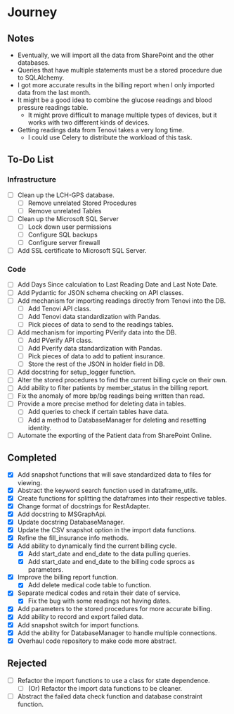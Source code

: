 # Journey

## Notes

- Eventually, we will import all the data from SharePoint and the other databases.
- Queries that have multiple statements must be a stored procedure due to SQLAlchemy.
- I got more accurate results in the billing report when I only imported data from the last month.
- It might be a good idea to combine the glucose readings and blood pressure readings table.
  - It might prove difficult to manage multiple types of devices, but it works with two different kinds of devices.
- Getting readings data from Tenovi takes a very long time.
  - I could use Celery to distribute the workload of this task.

## To-Do List

### Infrastructure

- [ ] Clean up the LCH-GPS database.
  - [ ] Remove unrelated Stored Procedures
  - [ ] Remove unrelated Tables
- [ ] Clean up the Microsoft SQL Server
  - [ ] Lock down user permissions
  - [ ] Configure SQL backups
  - [ ] Configure server firewall
- [ ] Add SSL certificate to Microsoft SQL Server.

### Code

- [ ] Add Days Since calculation to Last Reading Date and Last Note Date.
- [ ] Add Pydantic for JSON schema checking on API classes.
- [ ] Add mechanism for importing readings directly from Tenovi into the DB.
  - [ ] Add Tenovi API class.
  - [ ] Add Tenovi data standardization with Pandas.
  - [ ] Pick pieces of data to send to the readings tables.
- [ ] Add mechanism for importing PVerify data into the DB.
  - [ ] Add PVerify API class.
  - [ ] Add Pverify data standardization with Pandas.
  - [ ] Pick pieces of data to add to patient insurance.
  - [ ] Store the rest of the JSON in holder field in DB.
- [ ] Add docstring for setup_logger function.
- [ ] Alter the stored procedures to find the current billing cycle on their own.
- [ ] Add ability to filter patients by member_status in the billing report.
- [ ] Fix the anomaly of more bp/bg readings being written than read.
- [ ] Provide a more precise method for deleting data in tables.
  - [ ] Add queries to check if certain tables have data.
  - [ ] Add a method to DatabaseManager for deleting and resetting identity.
- [ ] Automate the exporting of the Patient data from SharePoint Online.

## Completed

- [x] Add snapshot functions that will save standardized data to files for viewing.
- [x] Abstract the keyword search function used in dataframe_utils.
- [x] Create functions for splitting the dataframes into their respective tables.
- [x] Change format of docstrings for RestAdapter.
- [x] Add docstring to MSGraphApi.
- [x] Update docstring DatabaseManager.
- [x] Update the CSV snapshot option in the import data functions.
- [x] Refine the fill_insurance info methods.
- [x] Add ability to dynamically find the current billing cycle.
  - [x] Add start_date and end_date to the data pulling queries.
  - [x] Add start_date and end_date to the billing code sprocs as parameters.
- [x] Improve the billing report function.
  - [x] Add delete medical code table to function.
- [x] Separate medical codes and retain their date of service.
  - [x] Fix the bug with some readings not having dates.
- [x] Add parameters to the stored procedures for more accurate billing.
- [x] Add ability to record and export failed data.
- [x] Add snapshot switch for import functions.
- [x] Add the ability for DatabaseManager to handle multiple connections.
- [x] Overhaul code repository to make code more abstract.

## Rejected

- [ ] Refactor the import functions to use a class for state dependence.
  - [ ] (Or) Refactor the import data functions to be cleaner.
- [ ] Abstract the failed data check function and database constraint function.
